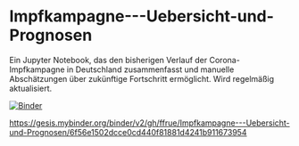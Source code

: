 # Impfkampagne---Uebersicht-und-Prognosen
Ein Jupyter Notebook, das den bisherigen Verlauf der Corona-Impfkampagne in Deutschland zusammenfasst und manuelle Abschätzungen über zukünftige Fortschritt ermöglicht. Wird regelmäßig aktualisiert.

[![Binder](https://notebooks.gesis.org/binder/badge_logo.svg)](https://notebooks.gesis.org/binder/v2/gh/ffrue/Impfkampagne---Uebersicht-und-Prognosen/main?filepath=Impfungen%20Analyse.ipynb)

https://gesis.mybinder.org/binder/v2/gh/ffrue/Impfkampagne---Uebersicht-und-Prognosen/6f56e1502dcce0cd440f81881d4241b911673954
